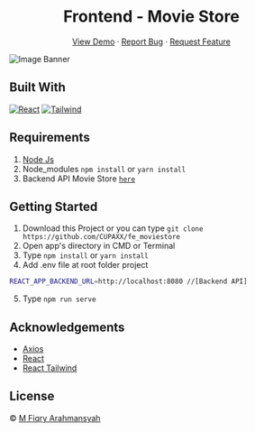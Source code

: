 <h1 align='center'>Frontend - Movie Store</h1>
  <p align="center">
    <a href="#">View Demo</a>
    ·
    <a href="https://github.com/CUPAXX/fe_moviestore/issues">Report Bug</a>
    ·
    <a href="https://github.com/CUPAXX/fe_moviestore/pulls">Request Feature</a>
  </p>

![Image Banner](screnshoot/home.jpg)


## Built With

[![React](https://img.shields.io/badge/React-v17.0.2-green)](https://github.com/facebook/react)
[![Tailwind](https://img.shields.io/badge/Tailwind-v7.2.4-blue)](https://tailwindcss.com/docs)

## Requirements

1. <a href="https://nodejs.org/en/download/">Node Js</a>
2. Node_modules `npm install` or `yarn install`
3. Backend API Movie Store [`here`](https://github.com/CUPAXX/BE_MovieStore)

## Getting Started

1. Download this Project or you can type `git clone https://github.com/CUPAXX/fe_moviestore`
2. Open app's directory in CMD or Terminal
3. Type `npm install` or `yarn install`
4. Add .env file at root folder project

```sh
REACT_APP_BACKEND_URL=http://localhost:8080 //[Backend API]
```

5. Type `npm run serve`


## Acknowledgements

- [Axios](https://www.npmjs.com/package/axios)
- [React](https://reactjs.org/)
- [React Tailwind](https://tailwindcss.com/docs)

## License

© [M Fiqry Arahmansyah](https://github.com/CUPAXX)